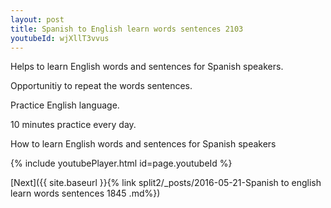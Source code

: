 ```yaml
---
layout: post
title: Spanish to English learn words sentences 2103 
youtubeId: wjXllT3vvus
---
```

 
 
Helps to learn English words and sentences for Spanish speakers.

Opportunitiy to repeat the words sentences. 

Practice English language. 
 
10 minutes practice every day. 
 
How to learn English words and sentences for Spanish speakers 
 
{% include youtubePlayer.html id=page.youtubeId %}
 
 
[Next]({{ site.baseurl }}{% link  split2/_posts/2016-05-21-Spanish to english learn words sentences 1845 .md%})
 
